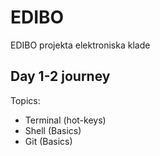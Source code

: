 # EDIBO
EDIBO projekta elektroniska klade

## Day 1-2 journey

Topics:
- Terminal (hot-keys)
- Shell (Basics)
- Git (Basics)
